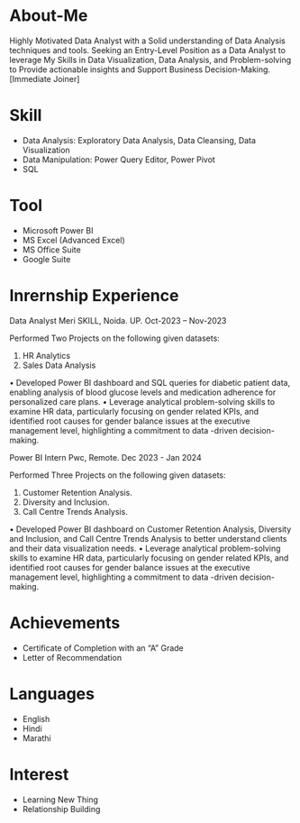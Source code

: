 # About-Me
Highly Motivated Data Analyst with a Solid understanding of Data Analysis techniques and tools. Seeking an Entry-Level Position as a Data Analyst to leverage My Skills in Data Visualization, Data Analysis, and Problem-solving to Provide actionable insights and Support Business Decision-Making. [Immediate Joiner]
# Skill
* Data Analysis: Exploratory Data Analysis, Data Cleansing, Data Visualization
* Data Manipulation: Power Query Editor, Power Pivot
* SQL
# Tool
* Microsoft Power BI
* MS Excel (Advanced Excel)
* MS Office Suite
* Google Suite
# Inrernship Experience
  Data Analyst Meri SKILL, Noida. UP. 
  Oct-2023 – Nov-2023
  
  Performed Two Projects on the following given datasets:
  01. HR Analytics
  02. Sales Data Analysis
  
•	Developed Power BI dashboard and SQL queries for diabetic patient data, enabling analysis of blood glucose levels and medication adherence for personalized care plans.
 •	Leverage analytical problem-solving skills to examine HR data, particularly focusing on gender related KPIs, and identified root causes for gender balance issues at the executive management level, highlighting a commitment to data -driven decision-making.

Power BI Intern Pwc, Remote. Dec 2023 - Jan 2024

Performed Three Projects on the following given datasets:
01. Customer Retention Analysis.
02. Diversity and Inclusion.
03. Call Centre Trends Analysis.

•	Developed Power BI dashboard on Customer Retention Analysis, Diversity and Inclusion, and Call Centre Trends Analysis to better understand clients and their data visualization needs.
•	Leverage analytical problem-solving skills to examine HR data, particularly focusing on gender related KPIs, and identified root causes for gender balance issues at the executive management level, highlighting a commitment to data -driven decision-making.

# Achievements
* Certificate of Completion with an “A” Grade
* Letter of Recommendation

# Languages
* English
* Hindi
* Marathi

# Interest
* Learning New Thing
* Relationship Building


